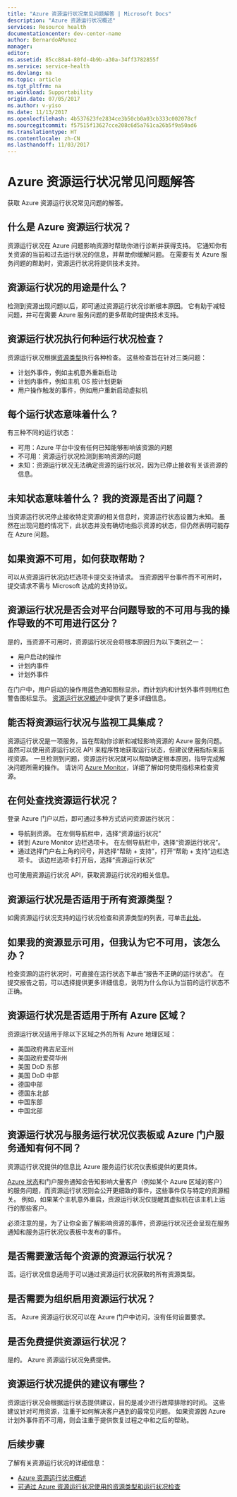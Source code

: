```yaml
---
title: "Azure 资源运行状况常见问题解答 | Microsoft Docs"
description: "Azure 资源运行状况概述"
services: Resource health
documentationcenter: dev-center-name
author: BernardoAMunoz
manager: 
editor: 
ms.assetid: 85cc88a4-80fd-4b9b-a30a-34ff3782855f
ms.service: service-health
ms.devlang: na
ms.topic: article
ms.tgt_pltfrm: na
ms.workload: Supportability
origin.date: 07/05/2017
ms.author: v-yiso
ms.date: 11/13/2017
ms.openlocfilehash: 4b537623fe2834ce3b50cb0a03cb333c002078cf
ms.sourcegitcommit: f57515f13627cce208c6d5a761ca26b5f9a50ad6
ms.translationtype: HT
ms.contentlocale: zh-CN
ms.lasthandoff: 11/03/2017
---
```

# <a name="azure-resource-health-faq"></a>Azure 资源运行状况常见问题解答
获取 Azure 资源运行状况常见问题的解答。

## <a name="what-is-azure-resource-health"></a>什么是 Azure 资源运行状况？
资源运行状况在 Azure 问题影响资源时帮助你进行诊断并获得支持。 它通知你有关资源的当前和过去运行状况的信息，并帮助你缓解问题。 在需要有关 Azure 服务问题的帮助时，资源运行状况将提供技术支持。  

## <a name="what-is-the-resource-health-intended-for"></a>资源运行状况的用途是什么？
检测到资源出现问题以后，即可通过资源运行状况诊断根本原因。 它有助于减轻问题，并可在需要 Azure 服务问题的更多帮助时提供技术支持。

## <a name="what-health-checks-are-performed-by-resource-health"></a>资源运行状况执行何种运行状况检查？
资源运行状况根据[资源类型](resource-health-checks-resource-types.md)执行各种检查。 这些检查旨在针对三类问题： 
- 计划外事件，例如主机意外重新启动
- 计划内事件，例如主机 OS 按计划更新
- 用户操作触发的事件，例如用户重新启动虚拟机

## <a name="what-does-each-of-the-health-status-mean"></a>每个运行状态意味着什么？
有三种不同的运行状态：
- 可用：Azure 平台中没有任何已知能够影响该资源的问题
- 不可用：资源运行状况检测到影响资源的问题
- 未知：资源运行状况无法确定资源的运行状况，因为已停止接收有关该资源的信息。 

## <a name="what-does-the-unknown-status-mean-is-something-wrong-with-my-resource"></a>未知状态意味着什么？ 我的资源是否出了问题？
当资源运行状况停止接收特定资源的相关信息时，资源运行状态设置为未知。 虽然在出现问题的情况下，此状态并没有确切地指示资源的状态，但仍然表明可能存在 Azure 问题。

## <a name="how-can-i-get-help-for-a-resource-that-is-unavailable"></a>如果资源不可用，如何获取帮助？
可以从资源运行状况边栏选项卡提交支持请求。 当资源因平台事件而不可用时，提交请求不需与 Microsoft 达成的支持协议。

## <a name="does-resource-health-differentiate-between-unavailability-cased-by-platform-problems-versus-something-i-did"></a>资源运行状况是否会对平台问题导致的不可用与我的操作导致的不可用进行区分？
是的，当资源不可用时，资源运行状况会将根本原因归为以下类别之一： 
-   用户启动的操作
-   计划内事件 
-   计划外事件

在门户中，用户启动的操作用蓝色通知图标显示，而计划内和计划外事件则用红色警告图标显示。 [资源运行状况概述](Resource-health-overview.md)中提供了更多详细信息。  

## <a name="can-i-integrate-resource-health-with-my-monitoring-tools"></a>能否将资源运行状况与监视工具集成？
资源运行状况是一项服务，旨在帮助你诊断和减轻影响资源的 Azure 服务问题。 虽然可以使用资源运行状况 API 来程序性地获取运行状态，但建议使用指标来监视资源。 一旦检测到问题，资源运行状况就可以帮助确定根本原因，指导完成解决问题所需的操作。 请访问 [Azure Monitor](https://docs.microsoft.com/azure/monitoring-and-diagnostics/)，详细了解如何使用指标来检查资源。

## <a name="where-do-i-find-resource-health"></a>在何处查找资源运行状况？
登录 Azure 门户以后，即可通过多种方式访问资源运行状况：
- 导航到资源。 在左侧导航栏中，选择“资源运行状况”
- 转到 Azure Monitor 边栏选项卡。  在左侧导航栏中，选择“资源运行状况”。
- 通过选择门户右上角的问号，并选择“帮助 + 支持”，打开“帮助 + 支持”边栏选项卡。 该边栏选项卡打开后，选择“资源运行状况”

也可使用资源运行状况 API，获取资源运行状况的相关信息。

## <a name="is-resource-health-available-for-all-resource-types"></a>资源运行状况是否适用于所有资源类型？
如需资源运行状况支持的运行状况检查和资源类型的列表，可单击[此处](resource-health-checks-resource-types.md)。

## <a name="what-should-i-do-if-my-resource-is-showing-available-but-i-believe-it-is-not"></a>如果我的资源显示可用，但我认为它不可用，该怎么办？
检查资源的运行状况时，可直接在运行状态下单击“报告不正确的运行状态”。 在提交报告之前，可以选择提供更多详细信息，说明为什么你认为当前的运行状态不正确。

## <a name="is-resource-health-available-for-all-azure-regions"></a>资源运行状况是否适用于所有 Azure 区域？ 
资源运行状况适用于除以下区域之外的所有 Azure 地理区域：
- 美国政府弗吉尼亚州
- 美国政府爱荷华州
- 美国 DoD 东部
- 美国 DoD 中部
- 德国中部
- 德国东北部
- 中国东部
- 中国北部

## <a name="how-is-resource-health-different-from-the-service-health-dashboard-or-the-azure-portal-service-notifications"></a>资源运行状况与服务运行状况仪表板或 Azure 门户服务通知有何不同？
资源运行状况提供的信息比 Azure 服务运行状况仪表板提供的更具体。

[Azure 状态](https://status.azure.com)和门户服务通知会告知影响大量客户（例如某个 Azure 区域的客户）的服务问题，而资源运行状况则会公开更细致的事件，这些事件仅与特定的资源相关。 例如，如果某个主机意外重启，资源运行状况仅提醒其虚拟机在该主机上运行的那些客户。

必须注意的是，为了让你全面了解影响资源的事件，资源运行状况还会呈现在服务通知和服务运行状况仪表板中发布的事件。

## <a name="do-i-need-to-activate-resource-health-for-each-resource"></a>是否需要激活每个资源的资源运行状况？
否。运行状况信息适用于可以通过资源运行状况获取的所有资源类型。 

## <a name="do-we-need-to-enable-resource-health-for-my-organization"></a>是否需要为组织启用资源运行状况？
否。  Azure 资源运行状况可以在 Azure 门户中访问，没有任何设置要求。

## <a name="is-resource-health-available-free-of-charge"></a>是否免费提供资源运行状况？
是的。  Azure 资源运行状况免费提供。

## <a name="what-are-the-recommendations-that-resource-health-provides"></a>资源运行状况提供的建议有哪些？
资源运行状况会根据运行状态提供建议，目的是减少进行故障排除的时间。 这些建议针对可用资源，注重于如何解决客户遇到的最常见问题。 如果资源因 Azure 计划外事件而不可用，则会注重于提供恢复过程之中和之后的帮助。 

## <a name="next-steps"></a>后续步骤

了解有关资源运行状况的详细信息：
-  [Azure 资源运行状况概述](Resource-health-overview.md)
-  [可通过 Azure 资源运行状况使用的资源类型和运行状况检查](resource-health-checks-resource-types.md)
